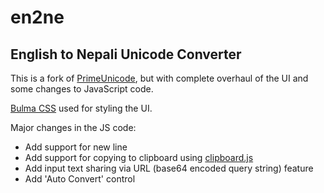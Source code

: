 # en2ne
## English to Nepali Unicode Converter

This is a fork of [PrimeUnicode](https://github.com/kirankharel2068/PrimeUnicode), but with complete overhaul of the UI and some changes to JavaScript code.

[Bulma CSS](https://bulma.io) used for styling the UI.

Major changes in the JS code:
* Add support for new line
* Add support for copying to clipboard using [clipboard.js](https://clipboardjs.com/)
* Add input text sharing via URL (base64 encoded query string) feature
* Add 'Auto Convert' control